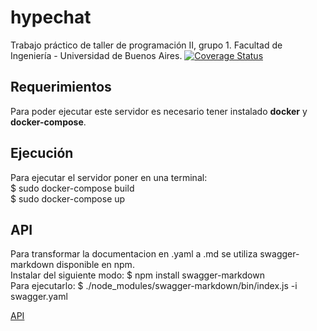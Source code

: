 # hypechat
Trabajo práctico de taller de programación II, grupo 1. Facultad de Ingeniería - Universidad de Buenos Aires.
[![Coverage Status](https://coveralls.io/repos/github/LeoCenturion/hypechat/badge.svg?branch=master)](https://coveralls.io/github/LeoCenturion/hypechat?branch=master)

## Requerimientos
Para poder ejecutar este servidor es necesario tener instalado **docker** y **docker-compose**.

## Ejecución
Para ejecutar el servidor poner en una terminal:<br />
$ sudo docker-compose build<br />
$ sudo docker-compose up

## API
Para transformar la documentacion en .yaml a .md se utiliza swagger-markdown disponible en npm.<br />
Instalar del siguiente modo: $ npm install swagger-markdown<br />
Para ejecutarlo: $ ./node_modules/swagger-markdown/bin/index.js -i swagger.yaml<br />


[API](swagger.md)
